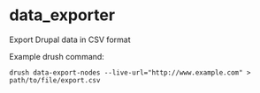 # data_exporter
Export Drupal data in CSV format

Example drush command:

`drush data-export-nodes --live-url="http://www.example.com" > path/to/file/export.csv`
